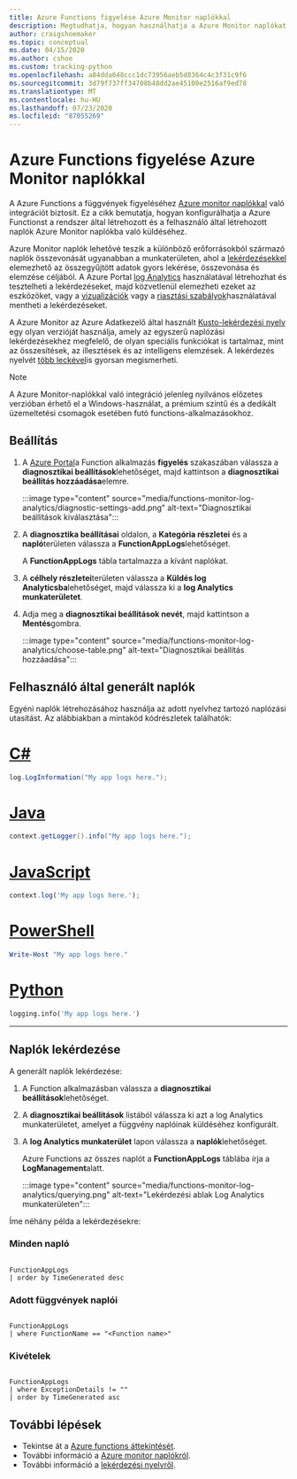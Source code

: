 ```yaml
---
title: Azure Functions figyelése Azure Monitor naplókkal
description: Megtudhatja, hogyan használhatja a Azure Monitor naplókat Azure Functions a függvények végrehajtásának figyelésére.
author: craigshoemaker
ms.topic: conceptual
ms.date: 04/15/2020
ms.author: cshoe
ms.custom: tracking-python
ms.openlocfilehash: a84dda648ccc1dc73956aeb5d8364c4c3f31c9f6
ms.sourcegitcommit: 3d79f737ff34708b48dd2ae45100e2516af9ed78
ms.translationtype: MT
ms.contentlocale: hu-HU
ms.lasthandoff: 07/23/2020
ms.locfileid: "87055269"
---
```

# <a name="monitoring-azure-functions-with-azure-monitor-logs"></a>Azure Functions figyelése Azure Monitor naplókkal

A Azure Functions a függvények figyeléséhez [Azure monitor naplókkal](../azure-monitor/platform/data-platform-logs.md) való integrációt biztosít. Ez a cikk bemutatja, hogyan konfigurálhatja a Azure Functionst a rendszer által létrehozott és a felhasználó által létrehozott naplók Azure Monitor naplókba való küldéséhez.

Azure Monitor naplók lehetővé teszik a különböző erőforrásokból származó naplók összevonását ugyanabban a munkaterületen, ahol a [lekérdezésekkel](../azure-monitor/log-query/log-query-overview.md) elemezhető az összegyűjtött adatok gyors lekérése, összevonása és elemzése céljából.  A Azure Portal [log Analytics](../azure-monitor/log-query/log-query-overview.md) használatával létrehozhat és tesztelheti a lekérdezéseket, majd közvetlenül elemezheti ezeket az eszközöket, vagy a [vizualizációk](../azure-monitor/visualizations.md) vagy a [riasztási szabályok](../azure-monitor/platform/alerts-overview.md)használatával mentheti a lekérdezéseket.

A Azure Monitor az Azure Adatkezelő által használt [Kusto-lekérdezési nyelv](/azure/kusto/query/) egy olyan verzióját használja, amely az egyszerű naplózási lekérdezésekhez megfelelő, de olyan speciális funkciókat is tartalmaz, mint az összesítések, az illesztések és az intelligens elemzések. A lekérdezés nyelvét [több leckével](../azure-monitor/log-query/get-started-queries.md)is gyorsan megismerheti.

> [!NOTE]
> A Azure Monitor-naplókkal való integráció jelenleg nyilvános előzetes verzióban érhető el a Windows-használat, a prémium szintű és a dedikált üzemeltetési csomagok esetében futó functions-alkalmazásokhoz.

## <a name="setting-up"></a>Beállítás

1. A [Azure Portal](https://portal.azure.com)a Function alkalmazás **figyelés** szakaszában válassza a **diagnosztikai beállítások**lehetőséget, majd kattintson a **diagnosztikai beállítás hozzáadása**elemre.

   :::image type="content" source="media/functions-monitor-log-analytics/diagnostic-settings-add.png" alt-text="Diagnosztikai beállítások kiválasztása":::

1. A **diagnosztika beállításai** oldalon, a **Kategória részletei** és a **napló**területen válassza a **FunctionAppLogs**lehetőséget.

   A **FunctionAppLogs** tábla tartalmazza a kívánt naplókat.

1. A **célhely részletei**területen válassza a **Küldés log Analyticsba**lehetőséget, majd válassza ki a **log Analytics munkaterületet**. 

1. Adja meg a **diagnosztikai beállítások nevét**, majd kattintson a **Mentés**gombra.

   :::image type="content" source="media/functions-monitor-log-analytics/choose-table.png" alt-text="Diagnosztikai beállítás hozzáadása":::

## <a name="user-generated-logs"></a>Felhasználó által generált naplók

Egyéni naplók létrehozásához használja az adott nyelvhez tartozó naplózási utasítást. Az alábbiakban a mintakód kódrészletek találhatók:


# <a name="c"></a>[C#](#tab/csharp)

```csharp
log.LogInformation("My app logs here.");
```

# <a name="java"></a>[Java](#tab/java)

```java
context.getLogger().info("My app logs here.");
```

# <a name="javascript"></a>[JavaScript](#tab/javascript)

```javascript
context.log('My app logs here.');
```

# <a name="powershell"></a>[PowerShell](#tab/powershell)

```powershell
Write-Host "My app logs here."
```

# <a name="python"></a>[Python](#tab/python)

```python
logging.info('My app logs here.')
```

---

## <a name="querying-the-logs"></a>Naplók lekérdezése

A generált naplók lekérdezése:
 
1. A Function alkalmazásban válassza a **diagnosztikai beállítások**lehetőséget. 

1. A **diagnosztikai beállítások** listából válassza ki azt a log Analytics munkaterületet, amelyet a függvény naplóinak küldéséhez konfigurált. 

1. A **log Analytics munkaterület** lapon válassza a **naplók**lehetőséget.

   Azure Functions az összes naplót a **FunctionAppLogs** táblába írja a **LogManagement**alatt. 

   :::image type="content" source="media/functions-monitor-log-analytics/querying.png" alt-text="Lekérdezési ablak Log Analytics munkaterületen":::

Íme néhány példa a lekérdezésekre:

### <a name="all-logs"></a>Minden napló

```

FunctionAppLogs
| order by TimeGenerated desc

```

### <a name="specific-function-logs"></a>Adott függvények naplói

```

FunctionAppLogs
| where FunctionName == "<Function name>" 

```

### <a name="exceptions"></a>Kivételek

```

FunctionAppLogs
| where ExceptionDetails != ""  
| order by TimeGenerated asc

```

## <a name="next-steps"></a>További lépések

- Tekintse át a [Azure functions áttekintését](functions-overview.md).
- További információ a [Azure monitor naplókról](../azure-monitor/platform/data-platform-logs.md).
- További információ a [lekérdezési nyelvről](../azure-monitor/log-query/get-started-queries.md).
